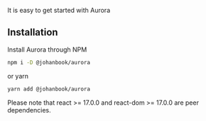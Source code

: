 It is easy to get started with Aurora

## Installation

Install Aurora through NPM

```sh
npm i -D @johanbook/aurora
```

or yarn

```sh
yarn add @johanbook/aurora
```

Please note that react >= 17.0.0 and react-dom >= 17.0.0 are peer dependencies.

